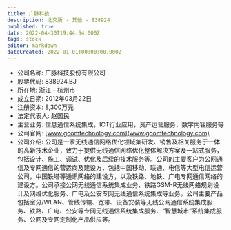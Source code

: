 ```yaml
---
title: 广脉科技
description: 北交所 - 其他 - 838924
published: true
date: 2022-04-30T19:44:54.000Z
tags: stock
editor: markdown
dateCreated: 2022-01-01T00:00:00.000Z
---
```


- 公司名称: 广脉科技股份有限公司
- 股票代码: 838924.BJ
- 所在地: 浙江 - 杭州市
- 成立日期: 2012年03月22日
- 注册资本: 8,300万元
- 法定代表人: 赵国民
- 主营业务: 信息通信系统集成，ICT行业应用，资产运营服务，数字内容服务等
- 公司官网: [www.gcomtechnology.com](www.gcomtechnology.com)
- 公司介绍: 公司是一家无线通信网络优化领域集研发、销售及相关服务于一体的高新技术企业，致力于提供无线通信网络优化整体解决方案及一站式服务，包括设计、施工、调试、优化及后续的技术服务等。公司的主要客户为公网通信及专网通信的营运商及建设方，包括中国移动、联通、电信等大型电信运营公司，中国铁塔等通讯网络的建设方，以及铁路、地铁、广电专网通信网络的建设方。公司承接公网无线通信系统集成业务、铁路GSM-R无线网络规划设计及网络优化服务、广电及公安专网无线通信系统集成等业务。公司主要产品包括室分/WLAN、管线传输、宽带、设备安装等无线公网通信系统集成服务、铁路、广电、公安等专网无线通信系统集成服务、“智慧城市”系统集成服务、公网及专网定制化产品供应等。


